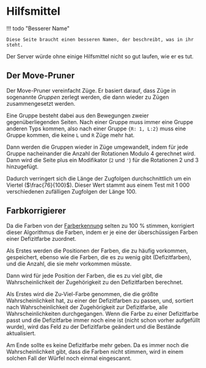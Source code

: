 # Hilfsmittel

!!! todo "Besserer Name"

    Diese Seite braucht einen besseren Namen, der beschreibt, was in ihr steht.

Der Server würde ohne einige Hilfsmittel nicht so gut laufen, wie er es tut.

## Der Move-Pruner

Der Move-Pruner vereinfacht Züge. Er basiert darauf, dass Züge in sogenannte *Gruppen* zerlegt werden, die dann wieder
zu Zügen zusammengesetzt werden.

Eine Gruppe besteht dabei aus den Bewegungen zweier gegenüberliegenden Seiten. Nach einer Gruppe muss immer eine Gruppe
anderen Typs kommen, also nach einer Gruppe `{R: 1, L:2}` muss eine Gruppe kommen, die keine `L` und `R` Züge mehr hat.

Dann werden die Gruppen wieder in Züge umgewandelt, indem für jede Gruppe nacheinander die Anzahl der Rotationen Modulo
4 gerechnet wird. Dann wird die Seite plus ein Modifikator (`2` und `'`) für die Rotationen 2 und 3 hinzugefügt.

Dadurch verringert sich die Länge der Zugfolgen durchschnittlich um ein Viertel ($\frac{76}{100}$). Dieser Wert stammt
aus einem Test mit 1 000 verschiedenen zufälligen Zugfolgen der Länge 100.

## Farbkorrigierer

Da die Farben von der [Farberkennung](../color_detection.md) selten zu 100 % stimmen, korrigiert dieser Algorithmus
die Farben, indem er je eine der überschüssigen Farben einer Defizitfarbe zuordnet.

Als Erstes werden die Positionen der Farben, die zu häufig vorkommen, gespeichert, ebenso wie die Farben, die es zu
wenig gibt (Defizitfarben), und die Anzahl, die sie mehr vorkommen müsste.

Dann wird für jede Position der Farben, die es zu viel gibt, die Wahrscheinlichkeit der Zugehörigkeit zu den
Defizitfarben berechnet.

Als Erstes wird die Zu-Viel-Farbe genommen, die die größte Wahrscheinlichkeit hat, zu einer der Defizitfarben zu passen,
und, sortiert nach Wahrscheinlichkeit der Zugehörigkeit zur Defizitfarbe, alle Wahrscheinlichkeiten durchgegangen. Wenn
die Farbe zu einer Defizitfarbe passt und die Defizitfarbe immer noch eine ist (nicht schon vorher aufgefüllt wurde),
wird das Feld zu der Defizitfarbe geändert und die Bestände aktualisiert.

Am Ende sollte es keine Defizitfarbe mehr geben. Da es immer noch die Wahrscheinlichkeit gibt, dass die Farben nicht
stimmen, wird in einem solchen Fall der Würfel noch einmal eingescannt.
